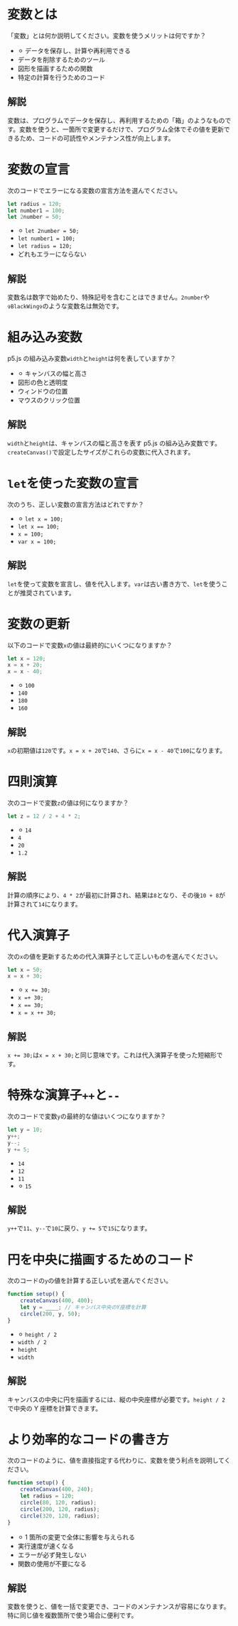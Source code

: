 # 変数とは

「変数」とは何か説明してください。変数を使うメリットは何ですか？

-   ⚪︎ データを保存し、計算や再利用できる
-   データを削除するためのツール
-   図形を描画するための関数
-   特定の計算を行うためのコード

## 解説

変数は、プログラムでデータを保存し、再利用するための「箱」のようなものです。変数を使うと、一箇所で変更するだけで、プログラム全体でその値を更新できるため、コードの可読性やメンテナンス性が向上します。

# 変数の宣言

次のコードでエラーになる変数の宣言方法を選んでください。

```js
let radius = 120;
let number1 = 100;
let 2number = 50;
```

-   ⚪︎ `let 2number = 50;`
-   `let number1 = 100;`
-   `let radius = 120;`
-   どれもエラーにならない

## 解説

変数名は数字で始めたり、特殊記号を含むことはできません。`2number`や`✞BlackWing✞`のような変数名は無効です。

# 組み込み変数

p5.js の組み込み変数`width`と`height`は何を表していますか？

-   ⚪︎ キャンバスの幅と高さ
-   図形の色と透明度
-   ウィンドウの位置
-   マウスのクリック位置

## 解説

`width`と`height`は、キャンバスの幅と高さを表す p5.js の組み込み変数です。`createCanvas()`で設定したサイズがこれらの変数に代入されます。

# `let`を使った変数の宣言

次のうち、正しい変数の宣言方法はどれですか？

-   ⚪︎ `let x = 100;`
-   `let x == 100;`
-   `x = 100;`
-   `var x = 100;`

## 解説

`let`を使って変数を宣言し、値を代入します。`var`は古い書き方で、`let`を使うことが推奨されています。

# 変数の更新

以下のコードで変数`x`の値は最終的にいくつになりますか？

```js
let x = 120;
x = x + 20;
x = x - 40;
```

-   ⚪︎ `100`
-   `140`
-   `180`
-   `160`

## 解説

`x`の初期値は`120`です。`x = x + 20`で`140`、さらに`x = x - 40`で`100`になります。

# 四則演算

次のコードで変数`z`の値は何になりますか？

```js
let z = 12 / 2 + 4 * 2;
```

-   ⚪︎ `14`
-   `4`
-   `20`
-   `1.2`

## 解説

計算の順序により、`4 * 2`が最初に計算され、結果は`8`となり、その後`10 + 8`が計算されて`14`になります。

# 代入演算子

次の`x`の値を更新するための代入演算子として正しいものを選んでください。

```js
let x = 50;
x = x + 30;
```

-   ⚪︎ `x += 30;`
-   `x =+ 30;`
-   `x == 30;`
-   `x = x ++ 30;`

## 解説

`x += 30;`は`x = x + 30;`と同じ意味です。これは代入演算子を使った短縮形です。

# 特殊な演算子`++`と`--`

次のコードで変数`y`の最終的な値はいくつになりますか？

```js
let y = 10;
y++;
y--;
y += 5;
```

-   `14`
-   `12`
-   `11`
-   ⚪︎ `15`

## 解説

`y++`で`11`、`y--`で`10`に戻り、`y += 5`で`15`になります。

# 円を中央に描画するためのコード

次のコードの`y`の値を計算する正しい式を選んでください。

```js
function setup() {
    createCanvas(400, 400);
    let y = ____; // キャンバス中央のY座標を計算
    circle(200, y, 50);
}
```

-   ⚪︎ `height / 2`
-   `width / 2`
-   `height`
-   `width`

## 解説

キャンバスの中央に円を描画するには、縦の中央座標が必要です。`height / 2`で中央の Y 座標を計算できます。

# より効率的なコードの書き方

次のコードのように、値を直接指定する代わりに、変数を使う利点を説明してください。

```js
function setup() {
    createCanvas(400, 240);
    let radius = 120;
    circle(80, 120, radius);
    circle(200, 120, radius);
    circle(320, 120, radius);
}
```

-   ⚪︎ 1 箇所の変更で全体に影響を与えられる
-   実行速度が速くなる
-   エラーが必ず発生しない
-   関数の使用が不要になる

## 解説

変数を使うと、値を一括で変更でき、コードのメンテナンスが容易になります。特に同じ値を複数箇所で使う場合に便利です。
